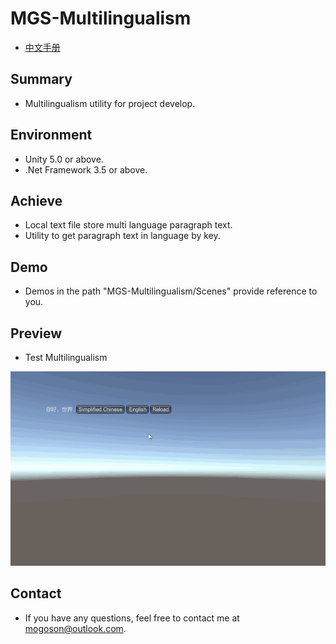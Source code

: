 ﻿# MGS-Multilingualism
- [中文手册](./README_ZH.md)

## Summary
- Multilingualism utility for project develop.

## Environment
- Unity 5.0 or above.
- .Net Framework 3.5 or above.

## Achieve
- Local text file store multi language paragraph text.
- Utility to get paragraph text in language by key.

## Demo
- Demos in the path "MGS-Multilingualism/Scenes" provide reference to you.

## Preview
- Test Multilingualism

![Test Multilingualism](./Attachment/README_Image/TestMultilingualism.gif)

## Contact
- If you have any questions, feel free to contact me at mogoson@outlook.com.